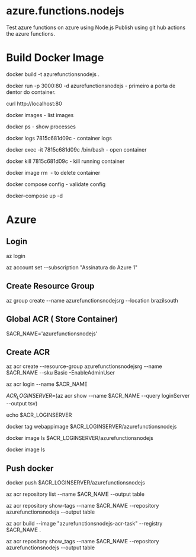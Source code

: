 # azure.functions.nodejs

Test azure functions on azure using Node.js
Publish using git hub actions the azure functions.
  
# Build Docker Image

docker build -t azurefunctionsnodejs .

docker run -p 3000:80 -d azurefunctionsnodejs - primeiro a porta de dentor do container.

curl http://localhost:80

docker images - list images

docker ps - show processes

docker logs 7815c681d09c - container logs

docker exec -it 7815c681d09c /bin/bash - open container

docker kill 7815c681d09c - kill running container

docker image rm <image> - to delete container

docker compose config - validate config

docker-compose up -d

# Azure

## Login

az login

az account set --subscription "Assinatura do Azure 1"

## Create Resource Group

az group create --name azurefunctionsnodejsrg --location brazilsouth
  
## Global ACR ( Store Container)
$ACR_NAME='azurefunctionsnodejs'

## Create ACR

az acr create --resource-group azurefunctionsnodejsrg --name $ACR_NAME --sku Basic -EnableAdminUser

az acr login --name $ACR_NAME

$ACR_LOGINSERVER=$(az acr show --name $ACR_NAME --query loginServer --output tsv)

echo $ACR_LOGINSERVER  

docker tag webappimage $ACR_LOGINSERVER/azurefunctionsnodejs

docker image ls $ACR_LOGINSERVER/azurefunctionsnodejs

docker image ls

## Push docker

docker push $ACR_LOGINSERVER/azurefunctionsnodejs

az acr repository list --name $ACR_NAME --output table

az acr repository show-tags --name $ACR_NAME --repository azurefunctionsnodejs --output table

az acr build --image "azurefunctionsnodejs-acr-task" --registry $ACR_NAME .

az acr repository show_tags --name $ACR_NAME --repository azurefunctionsnodejs --output table